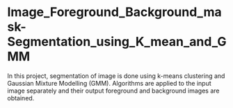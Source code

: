 # Image_Foreground_Background_mask-Segmentation_using_K_mean_and_GMM
In this project, segmentation of image is done using k-means clustering and Gaussian Mixture Modelling (GMM). Algorithms are applied to the input image separately and their output foreground and background images are obtained.
